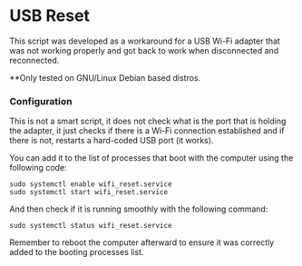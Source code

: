 # USB Reset

This script was developed as a workaround for a USB Wi-Fi adapter that was not working properly and got back to work when disconnected and reconnected.

**Only tested on GNU/Linux Debian based distros.

### Configuration

This is not a smart script, it does not check what is the port that is holding the adapter, it just checks if there is a Wi-Fi connection established and if there is not, restarts a hard-coded USB port (it works).

You can add it to the list of processes that boot with the computer using the following code:

```
sudo systemctl enable wifi_reset.service
sudo systemctl start wifi_reset.service
```

And then check if it is running smoothly with the following command:
```
sudo systemctl status wifi_reset.service
```

Remember to reboot the computer afterward to ensure it was correctly added to the booting processes list.